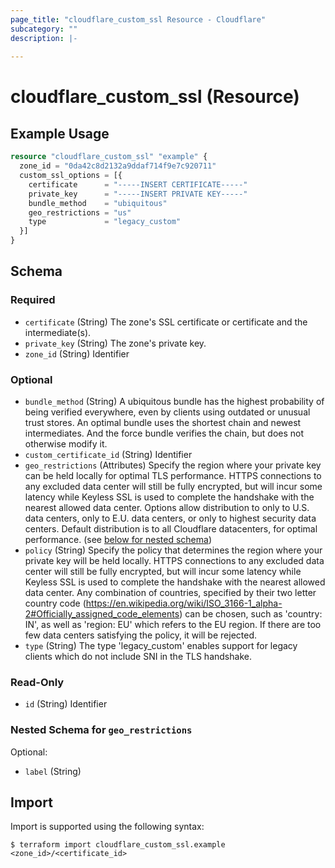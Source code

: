 ```yaml
---
page_title: "cloudflare_custom_ssl Resource - Cloudflare"
subcategory: ""
description: |-
  
---
```


# cloudflare_custom_ssl (Resource)



## Example Usage

```terraform
resource "cloudflare_custom_ssl" "example" {
  zone_id = "0da42c8d2132a9ddaf714f9e7c920711"
  custom_ssl_options = [{
    certificate      = "-----INSERT CERTIFICATE-----"
    private_key      = "-----INSERT PRIVATE KEY-----"
    bundle_method    = "ubiquitous"
    geo_restrictions = "us"
    type             = "legacy_custom"
  }]
}
```
<!-- schema generated by tfplugindocs -->
## Schema

### Required

- `certificate` (String) The zone's SSL certificate or certificate and the intermediate(s).
- `private_key` (String) The zone's private key.
- `zone_id` (String) Identifier

### Optional

- `bundle_method` (String) A ubiquitous bundle has the highest probability of being verified everywhere, even by clients using outdated or unusual trust stores. An optimal bundle uses the shortest chain and newest intermediates. And the force bundle verifies the chain, but does not otherwise modify it.
- `custom_certificate_id` (String) Identifier
- `geo_restrictions` (Attributes) Specify the region where your private key can be held locally for optimal TLS performance. HTTPS connections to any excluded data center will still be fully encrypted, but will incur some latency while Keyless SSL is used to complete the handshake with the nearest allowed data center. Options allow distribution to only to U.S. data centers, only to E.U. data centers, or only to highest security data centers. Default distribution is to all Cloudflare datacenters, for optimal performance. (see [below for nested schema](#nestedatt--geo_restrictions))
- `policy` (String) Specify the policy that determines the region where your private key will be held locally. HTTPS connections to any excluded data center will still be fully encrypted, but will incur some latency while Keyless SSL is used to complete the handshake with the nearest allowed data center. Any combination of countries, specified by their two letter country code (https://en.wikipedia.org/wiki/ISO_3166-1_alpha-2#Officially_assigned_code_elements) can be chosen, such as 'country: IN', as well as 'region: EU' which refers to the EU region. If there are too few data centers satisfying the policy, it will be rejected.
- `type` (String) The type 'legacy_custom' enables support for legacy clients which do not include SNI in the TLS handshake.

### Read-Only

- `id` (String) Identifier

<a id="nestedatt--geo_restrictions"></a>
### Nested Schema for `geo_restrictions`

Optional:

- `label` (String)

## Import

Import is supported using the following syntax:

```shell
$ terraform import cloudflare_custom_ssl.example <zone_id>/<certificate_id>
```

